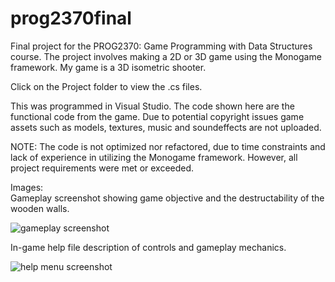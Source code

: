 # prog2370final
Final project for the PROG2370: Game Programming with Data Structures course.
The project involves making a 2D or 3D game using the Monogame framework.
My game is a 3D isometric shooter.

Click on the Project folder to view the .cs files.

This was programmed in Visual Studio.
The code shown here are the functional code from the game.
Due to potential copyright issues game assets such as models, textures, music and soundeffects are not uploaded.

NOTE: The code is not optimized nor refactored, due to time constraints and lack of experience in utilizing the Monogame framework. However, all project requirements were met or exceeded.

Images:  
Gameplay screenshot showing game objective and the destructability of the wooden walls.

![gameplay screenshot](https://bzys.github.io/portfolio/images/monoGame/seigeGameplay.JPG)  
  
In-game help file description of controls and gameplay mechanics.

![help menu screenshot](https://bzys.github.io/portfolio/images/monoGame/seigeHelp.JPG)
